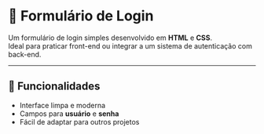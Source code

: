 # 📝 Formulário de Login

Um formulário de login simples desenvolvido em **HTML** e **CSS**.  
Ideal para praticar front-end ou integrar a um sistema de autenticação com back-end.

---

## 🚀 Funcionalidades

- Interface limpa e moderna  
- Campos para **usuário** e **senha**  
- Fácil de adaptar para outros projetos  
